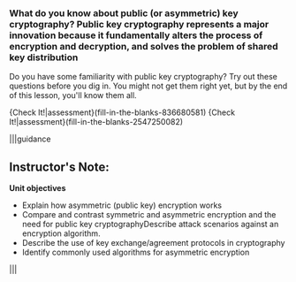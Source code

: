 ### What do you know about public (or asymmetric) key  cryptography? Public key cryptography represents a major innovation because it fundamentally alters the process of encryption and decryption, and solves the problem of shared key distribution  

Do you have some familiarity with public key cryptography? Try out these  questions before you dig in. You might not get them right yet, but by the end of this lesson, you'll know them all.

{Check It!|assessment}(fill-in-the-blanks-836680581)
{Check It!|assessment}(fill-in-the-blanks-2547250082)

|||guidance
 ## Instructor's Note:
 **Unit objectives**
- Explain how asymmetric (public key) encryption works
- Compare and contrast symmetric and asymmetric encryption and the need for public key cryptographyDescribe attack scenarios against an encryption algorithm.
- Describe the use of key exchange/agreement protocols in cryptography
- Identify commonly used algorithms for asymmetric encryption 

|||
